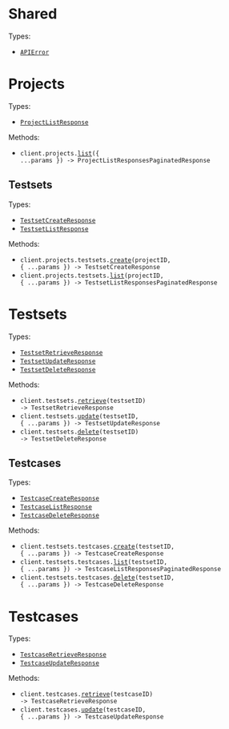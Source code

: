 # Shared

Types:

- <code><a href="./src/resources/shared.ts">APIError</a></code>

# Projects

Types:

- <code><a href="./src/resources/projects/projects.ts">ProjectListResponse</a></code>

Methods:

- <code title="get /projects">client.projects.<a href="./src/resources/projects/projects.ts">list</a>({ ...params }) -> ProjectListResponsesPaginatedResponse</code>

## Testsets

Types:

- <code><a href="./src/resources/projects/testsets.ts">TestsetCreateResponse</a></code>
- <code><a href="./src/resources/projects/testsets.ts">TestsetListResponse</a></code>

Methods:

- <code title="post /projects/{projectId}/testsets">client.projects.testsets.<a href="./src/resources/projects/testsets.ts">create</a>(projectID, { ...params }) -> TestsetCreateResponse</code>
- <code title="get /projects/{projectId}/testsets">client.projects.testsets.<a href="./src/resources/projects/testsets.ts">list</a>(projectID, { ...params }) -> TestsetListResponsesPaginatedResponse</code>

# Testsets

Types:

- <code><a href="./src/resources/testsets/testsets.ts">TestsetRetrieveResponse</a></code>
- <code><a href="./src/resources/testsets/testsets.ts">TestsetUpdateResponse</a></code>
- <code><a href="./src/resources/testsets/testsets.ts">TestsetDeleteResponse</a></code>

Methods:

- <code title="get /testsets/{testsetId}">client.testsets.<a href="./src/resources/testsets/testsets.ts">retrieve</a>(testsetID) -> TestsetRetrieveResponse</code>
- <code title="patch /testsets/{testsetId}">client.testsets.<a href="./src/resources/testsets/testsets.ts">update</a>(testsetID, { ...params }) -> TestsetUpdateResponse</code>
- <code title="delete /testsets/{testsetId}">client.testsets.<a href="./src/resources/testsets/testsets.ts">delete</a>(testsetID) -> TestsetDeleteResponse</code>

## Testcases

Types:

- <code><a href="./src/resources/testsets/testcases.ts">TestcaseCreateResponse</a></code>
- <code><a href="./src/resources/testsets/testcases.ts">TestcaseListResponse</a></code>
- <code><a href="./src/resources/testsets/testcases.ts">TestcaseDeleteResponse</a></code>

Methods:

- <code title="post /testsets/{testsetId}/testcases">client.testsets.testcases.<a href="./src/resources/testsets/testcases.ts">create</a>(testsetID, { ...params }) -> TestcaseCreateResponse</code>
- <code title="get /testsets/{testsetId}/testcases">client.testsets.testcases.<a href="./src/resources/testsets/testcases.ts">list</a>(testsetID, { ...params }) -> TestcaseListResponsesPaginatedResponse</code>
- <code title="delete /testsets/{testsetId}/testcases">client.testsets.testcases.<a href="./src/resources/testsets/testcases.ts">delete</a>(testsetID, { ...params }) -> TestcaseDeleteResponse</code>

# Testcases

Types:

- <code><a href="./src/resources/testcases.ts">TestcaseRetrieveResponse</a></code>
- <code><a href="./src/resources/testcases.ts">TestcaseUpdateResponse</a></code>

Methods:

- <code title="get /testcases/{testcaseId}">client.testcases.<a href="./src/resources/testcases.ts">retrieve</a>(testcaseID) -> TestcaseRetrieveResponse</code>
- <code title="put /testcases/{testcaseId}">client.testcases.<a href="./src/resources/testcases.ts">update</a>(testcaseID, { ...params }) -> TestcaseUpdateResponse</code>
